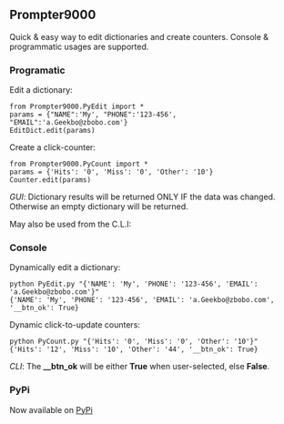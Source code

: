 ## Prompter9000
Quick &amp; easy way to edit dictionaries and create counters. Console & programmatic usages are supported.

### Programatic
Edit a dictionary:
```
from Prompter9000.PyEdit import *
params = {"NAME":'My', "PHONE":'123-456', "EMAIL":'a.Geekbo@zbobo.com'}
EditDict.edit(params)
```

Create a click-counter:
```
from Prompter9000.PyCount import *
params = {'Hits': '0', 'Miss': '0', 'Other': '10'}
Counter.edit(params)
```
*GUI*: Dictionary results will be returned ONLY IF the data was changed. Otherwise an empty dictionary will be returned.

May also be used from the C.L.I:

### Console

Dynamically edit a dictionary:
```
python PyEdit.py "{'NAME': 'My', 'PHONE': '123-456', 'EMAIL': 'a.Geekbo@zbobo.com'}"
{'NAME': 'My', 'PHONE': '123-456', 'EMAIL': 'a.Geekbo@zbobo.com', '__btn_ok': True}
```

Dynamic click-to-update counters:
```
python PyCount.py "{'Hits': '0', 'Miss': '0', 'Other': '10'}"
{'Hits': '12', 'Miss': '10', 'Other': '44', '__btn_ok': True}
```

*CLI*: The **__btn_ok** will be either **True** when user-selected, else **False**.

### PyPi

Now available on [PyPi](https://pypi.org/project/Prompter9000/)
